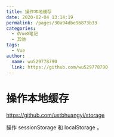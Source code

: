 ```yaml
---
title: 操作本地缓存
date: 2020-02-04 13:14:19
permalink: /pages/30a94dbe96873b33
categories:
  - 《Vue》笔记
  - 其他
tags:
  - Vue
author:
  name: wu529778790
  link: https://github.com/wu529778790
---
```

# 操作本地缓存

<https://github.com/ustbhuangyi/storage>

操作 sessionStorage 和 localStorage 。
